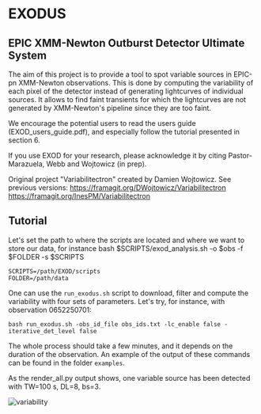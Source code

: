 # EXODUS
## EPIC XMM-Newton Outburst Detector Ultimate System

The aim of this project is to provide a tool to spot variable sources in EPIC-pn XMM-Newton observations.
This is done by computing the variability of each pixel of the detector instead of generating lightcurves of individual sources. It allows to find faint transients for which the lightcurves are not generated by XMM-Newton's pipeline since they are too faint.

We encourage the potential users to read the users guide (EXOD_users_guide.pdf), and especially follow the tutorial presented in section 6.

If you use EXOD for your research, please acknowledge it by citing Pastor-Marazuela, Webb and Wojtowicz (in prep).

Original project "Variabilitectron" created by Damien Wojtowicz. See previous versions:
https://framagit.org/DWojtowicz/Variabilitectron
https://framagit.org/InesPM/Variabilitectron

## Tutorial

Let's set the path to where the scripts are located and where we want to store our data, for instance
bash $SCRIPTS/exod_analysis.sh -o $obs -f $FOLDER -s $SCRIPTS
```
SCRIPTS=/path/EXOD/scripts
FOLDER=/path/data
```

One can use the `run_exodus.sh` script to download, filter and compute the variability with four sets of parameters. Let's try, for instance, with observation 0652250701:

```
bash run_exodus.sh -obs_id_file obs_ids.txt -lc_enable false -iterative_det_level false
```
The whole process should take a few minutes, and it depends on the duration of the observation.
An example of the output of these commands can be found in the folder `examples`.

As the render_all.py output shows, one variable source has been detected with TW=100 s, DL=8, bs=3.



![variability](../master/example/variability_whole.png)
